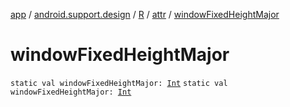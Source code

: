 [app](../../../index.md) / [android.support.design](../../index.md) / [R](../index.md) / [attr](index.md) / [windowFixedHeightMajor](./window-fixed-height-major.md)

# windowFixedHeightMajor

`static val windowFixedHeightMajor: `[`Int`](https://kotlinlang.org/api/latest/jvm/stdlib/kotlin/-int/index.html)
`static val windowFixedHeightMajor: `[`Int`](https://kotlinlang.org/api/latest/jvm/stdlib/kotlin/-int/index.html)